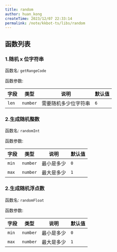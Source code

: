 ```yaml
---
title: random
author: huan_kong
createTime: 2023/12/07 22:33:14
permalink: /note/kkbot-ts/libs/random
---
```


## 函数列表

### 1.随机 x 位字符串

函数名: `getRangeCode`

函数参数:

| 字段  | 类型     | 说明                 | 默认值 |
| ----- | -------- | -------------------- | ------ |
| `len` | `number` | 需要随机多少位字符串 | `6`    |

### 2.生成随机整数

函数名: `randomInt`

函数参数:

| 字段  | 类型     | 说明       | 默认值 |
| ----- | -------- | ---------- | ------ |
| `min` | `number` | 最小是多少 | `0`    |
| `max` | `number` | 最大是多少 | `1`    |

### 2.生成随机浮点数

函数名: `randomFloat`

函数参数:

| 字段  | 类型     | 说明       | 默认值 |
| ----- | -------- | ---------- | ------ |
| `min` | `number` | 最小是多少 | `0`    |
| `max` | `number` | 最大是多少 | `1`    |
